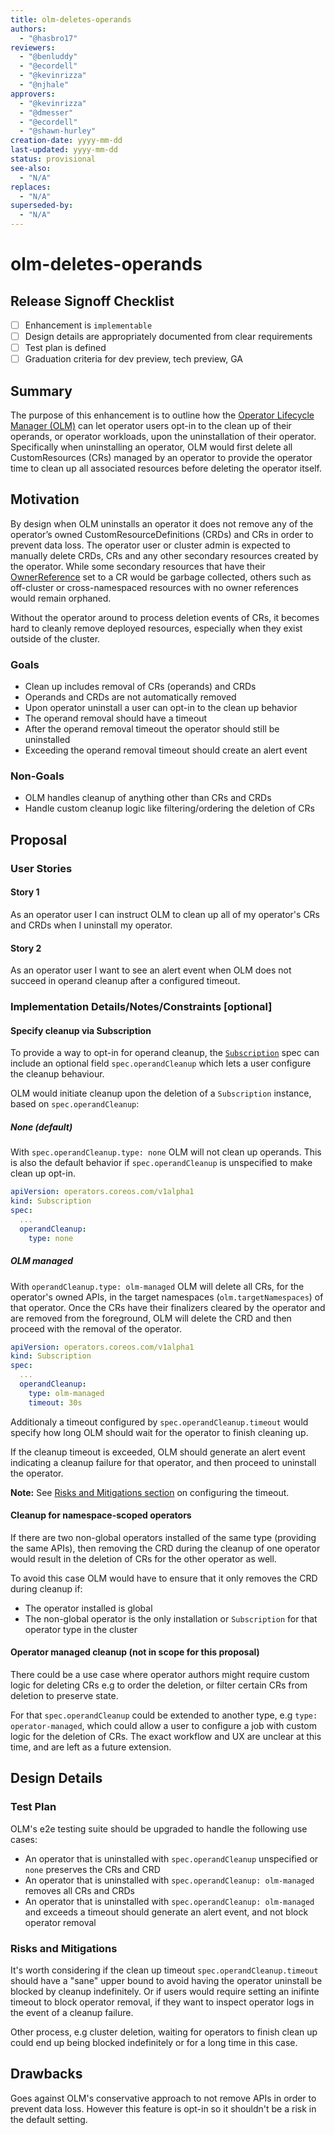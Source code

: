 ```yaml
---
title: olm-deletes-operands
authors:
  - "@hasbro17"
reviewers:
  - "@benluddy"
  - "@ecordell"
  - "@kevinrizza"
  - "@njhale"
approvers:
  - "@kevinrizza"
  - "@dmesser"
  - "@ecordell"
  - "@shawn-hurley"  
creation-date: yyyy-mm-dd
last-updated: yyyy-mm-dd
status: provisional
see-also:
  - "N/A"
replaces:
  - "N/A"
superseded-by:
  - "N/A"
---
```


# olm-deletes-operands

## Release Signoff Checklist

- [ ] Enhancement is `implementable`
- [ ] Design details are appropriately documented from clear requirements
- [ ] Test plan is defined
- [ ] Graduation criteria for dev preview, tech preview, GA

## Summary

The purpose of this enhancement is to outline how the [Operator Lifecycle Manager (OLM)][olm] can let operator users opt-in to the clean up of their operands, or operator workloads, upon the uninstallation of their operator. Specifically when uninstalling an operator, OLM would first delete all CustomResources (CRs) managed by an operator to provide the operator time to clean up all associated resources before deleting the operator itself.

## Motivation

By design when OLM uninstalls an operator it does not remove any of the operator’s owned CustomResourceDefinitions (CRDs) and CRs in order to prevent data loss.
The operator user or cluster admin is expected to manually delete CRDs, CRs and any other secondary resources created by the operator.
While some secondary resources that have their [OwnerReference][owner-reference] set to a CR would be garbage collected, others such as off-cluster or cross-namespaced resources with no owner references would remain orphaned.

Without the operator around to process deletion events of CRs, it becomes hard to cleanly remove deployed resources, especially when they exist outside of the cluster.

### Goals

- Clean up includes removal of CRs (operands) and CRDs
- Operands and CRDs are not automatically removed
- Upon operator uninstall a user can opt-in to the clean up behavior
- The operand removal should have a timeout
- After the operand removal timeout the operator should still be uninstalled
- Exceeding the operand removal timeout should create an alert event

### Non-Goals

- OLM handles cleanup of anything other than CRs and CRDs
- Handle custom cleanup logic like filtering/ordering the deletion of CRs 

## Proposal

### User Stories

#### Story 1

As an operator user I can instruct OLM to clean up all of my operator's CRs and CRDs when I uninstall my operator.

#### Story 2

As an operator user I want to see an alert event when OLM does not succeed in operand cleanup after a configured timeout.

### Implementation Details/Notes/Constraints [optional]

#### Specify cleanup via Subscription

To provide a way to opt-in for operand cleanup, the [`Subscription`][subscription] spec can include an optional field `spec.operandCleanup` which lets a user configure the cleanup behaviour.

OLM would initiate cleanup upon the deletion of a `Subscription` instance, based on `spec.operandCleanup`:

##### None (default)

With `spec.operandCleanup.type: none` OLM will not clean up operands. This is also the default behavior if `spec.operandCleanup` is unspecified to make clean up opt-in.

```YAML
apiVersion: operators.coreos.com/v1alpha1
kind: Subscription
spec:
  ...
  operandCleanup:
    type: none
```

##### OLM managed

With `operandCleanup.type: olm-managed` OLM will delete all CRs, for the operator's owned APIs, in the target namespaces (`olm.targetNamespaces`) of that operator.
Once the CRs have their finalizers cleared by the operator and are removed from the foreground, OLM will delete the CRD and then proceed with the removal of the operator.

```YAML
apiVersion: operators.coreos.com/v1alpha1
kind: Subscription
spec:
  ...
  operandCleanup:
    type: olm-managed
    timeout: 30s
```

Additionaly a timeout configured by `spec.operandCleanup.timeout` would specify how long OLM should wait for the operator to finish cleaning up.

If the cleanup timeout is exceeded, OLM should generate an alert event indicating a cleanup failure for that operator, and then proceed to uninstall the operator.

**Note:** See [Risks and Mitigations section][risks-section] on configuring the timeout.

#### Cleanup for namespace-scoped operators

If there are two non-global operators installed of the same type (providing the same APIs), then removing the CRD during the cleanup of one operator would result in the deletion of CRs for the other operator as well.

To avoid this case OLM would have to ensure that it only removes the CRD during cleanup if:

- The operator installed is global
- The non-global operator is the only installation or `Subscription` for that operator type in the cluster

#### Operator managed cleanup (not in scope for this proposal)

There could be a use case where operator authors might require custom logic for deleting CRs e.g to order the deletion, or filter certain CRs from deletion to preserve state.

For that `spec.operandCleanup` could be extended to another type, e.g `type: operator-managed`, which could allow a user to configure a job with custom logic for the deletion of CRs.
The exact workflow and UX are unclear at this time, and are left as a future extension.

## Design Details

### Test Plan

OLM's e2e testing suite should be upgraded to handle the following use cases:

- An operator that is uninstalled with `spec.operandCleanup` unspecified or `none` preserves the CRs and CRD
- An operator that is uninstalled with `spec.operandCleanup: olm-managed` removes all CRs and CRDs
- An operator that is uninstalled with `spec.operandCleanup: olm-managed` and exceeds a timeout should generate an alert event, and not block operator removal

### Risks and Mitigations

It's worth considering if the clean up timeout `spec.operandCleanup.timeout` should have a "sane" upper bound to avoid having the operator uninstall be blocked by cleanup indefinitely.
Or if users would require setting an inifinte timeout to block operator removal, if they want to inspect operator logs in the event of a cleanup failure.

Other process, e.g cluster deletion, waiting for operators to finish clean up could end up being blocked indefinitely or for a long time in this case.

## Drawbacks

Goes against OLM's conservative approach to not remove APIs in order to prevent data loss. However this feature is opt-in so it shouldn't be a risk in the default setting.

[olm]: https://github.com/operator-framework/operator-lifecycle-manager
[owner-reference]: https://kubernetes.io/docs/concepts/workloads/controllers/garbage-collection/#owners-and-dependents
[subscription]: https://olm.operatorframework.io/docs/concepts/crds/subscription/
[risks-section]: https://github.com/operator-framework/enhancements/blob/master/enhancements/olm-deletes-operands.md#risks-and-mitigations